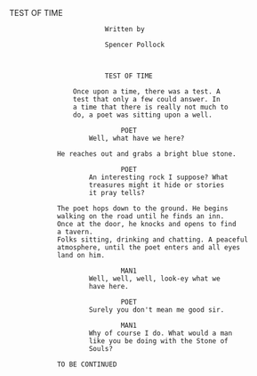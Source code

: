 TEST OF TIME

                            Written by
                        
                            Spencer Pollock



                            TEST OF TIME

                    Once upon a time, there was a test. A
                    test that only a few could answer. In 
                    a time that there is really not much to
                    do, a poet was sitting upon a well.

                                POET
                        Well, what have we here?

                He reaches out and grabs a bright blue stone.

                                POET
                        An interesting rock I suppose? What 
                        treasures might it hide or stories
                        it pray tells?

                The poet hops down to the ground. He begins
                walking on the road until he finds an inn.
                Once at the door, he knocks and opens to find
                a tavern.
                Folks sitting, drinking and chatting. A peaceful
                atmosphere, until the poet enters and all eyes 
                land on him.

                                MAN1
                        Well, well, well, look-ey what we 
                        have here.

                                POET
                        Surely you don't mean me good sir.

                                MAN1
                        Why of course I do. What would a man
                        like you be doing with the Stone of
                        Souls?

                TO BE CONTINUED